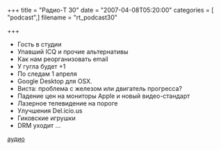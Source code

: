 +++
title = "Радио-T 30"
date = "2007-04-08T05:20:00"
categories = [ "podcast",]
filename = "rt_podcast30"

+++

- Гость в студии
- Упавший ICQ и прочие альтернативы
- Как нам реорганизовать email
- У гугла будет +1
- По следам 1 апреля
- Google Desktop для OSX.
- Виста: проблема с железом или двигатель прогресса?
- Падение цен на мониторы Apple и новый видео-стандарт
- Лазерное телевидение на пороге
- Улучшения Del.icio.us
- Гиковские игрушки
- DRM уходит ...

[аудио](http://cdn.radio-t.com/rt_podcast30.mp3)
<audio src="http://cdn.radio-t.com/rt_podcast30.mp3" preload="none"></audio>